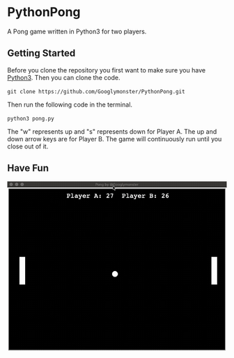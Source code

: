# PythonPong

A Pong game written in Python3 for two players.

## Getting Started

Before you clone the repository you first want to make sure you have [Python3](https://www.python.org/downloads/). Then you can clone the code.

`git clone https://github.com/Googlymonster/PythonPong.git`

Then run the following code in the terminal.

`python3 pong.py`

The "w" represents up and "s" represents down for Player A. The up and down arrow keys are for Player B. The game will continuously run until you close out of it.

## Have Fun

![Pong Demo](demo.gif)
